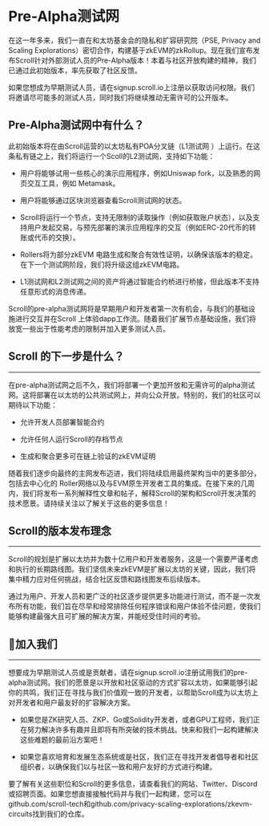 # Pre-Alpha测试网

在这一年多来，我们一直在和太坊基金会的隐私和扩容研究院（PSE, Privacy and Scaling Explorations）密切合作，构建基于zkEVM的zkRollup。现在我们宣布发布Scroll针对外部测试人员的Pre-Alpha版本！本着与社区开放构建的精神，我们已通过此初始版本，率先获取了社区反馈。

如果您想成为早期测试人员，请在signup.scroll.io上注册以获取访问权限。我们将邀请尽可能多的测试人员，同时我们将继续推动无需许可的公开版本。

## **Pre-Alpha测试网中有什么？**

此初始版本将在由Scroll运营的以太坊私有POA分叉链（L1测试网 ）上运行。在这条私有链之上，我们将运行一个Scoll的L2测试网，支持如下功能：

- 用户将能够试用一些核心的演示应用程序，例如Uniswap fork，以及熟悉的网页交互工具，例如 Metamask。

- 用户将能够通过区块浏览器查看Scroll测试网的状态。

- Scroll将运行一个节点，支持无限制的读取操作（例如获取账户状态），以及支持用户发起交易，与预先部署的演示应用程序的交互（例如ERC-20代币的转账或代币的交换）。

- Rollers将为部分zkEVM 电路生成和聚合有效性证明，以确保该版本的稳定。在下一个测试网阶段，我们将升级这组zkEVM电路。

- L1测试网和L2测试网之间的资产将通过智能合约桥进行桥接，但此版本不支持任意形式的消息传递。

Scroll的pre-alpha测试网将是早期用户和开发者第一次有机会，与我们的基础设施进行交互并在Scroll 上体验dapp工作流。随着我们扩展节点基础设施，我们将放宽一些出于性能考虑的限制并加入更多测试人员。



## **Scroll 的下一步是什么？**

------

在pre-alpha测试网之后不久，我们将部署一个更加开放和无需许可的alpha测试网。这将部署在以太坊的公共测试网上，并向公众开放。特别的，我们的社区可以期待以下功能：

- 允许开发人员部署智能合约

- 允许任何人运行Scroll的存档节点

- 生成和聚合更多可在链上验证的zkEVM证明

随着我们逐步向最终的主网发布迈进，我们将陆续启用最终架构当中的更多部分，包括去中心化的 Roller网络以及与EVM原生开发者工具的集成。在接下来的几周内，我们将发布一系列解释性文章和帖子，解释Scroll的架构和Scroll开发决策的技术愿景。请持续关注以了解关于这些的更多信息！

## **Scroll的版本发布理念**

------

Scroll的规划是扩展以太坊并为数十亿用户和开发者服务，这是一个需要严谨考虑和执行的长期路线图。我们坚信未来zkEVM是扩展以太坊的关键，因此，我们将集中精力应对任何挑战，结合社区反馈和路线图发布后续版本。

通过为用户、开发人员和更广泛的社区逐步提供更多功能进行测试，而不是一次发布所有功能，我们旨在尽早和经常排除任何程序错误和用户体验不佳问题，使我们能够构建最强大且可扩展的解决方案，并能经受住时间的考验。



## **📜加入我们**

------

想要成为早期测试人员或是贡献者，请在signup.scroll.io注册试用我们的pre-alpha测试网。我们的愿景是以开放和社区驱动的方式扩容以太坊，如果能够引起你的共鸣，我们正在寻找与我们价值观一致的开发者，以帮助Scroll成为以太坊上对开发者和用户最友好的扩容解决方案。

- 如果您是ZK研究人员、ZKP、Go或Solidity开发者，或者GPU工程师，我们正在努力解决许多有趣并且即将有所突破的技术挑战。快来和我们一起构建解决这些难题的最前沿方案吧！

- 如果您喜欢培育和发展生态系统或是社区，我们正在寻找开发者倡导者和社区组织者，以确保我们以与社区一致和用户友好的方式进行构建。

要了解有关这些职位和Scroll的更多信息，请查看我们的网站、Twitter、Discord或招聘页面。如果您想直接接触代码并与我们一起构建，您可以在github.com/scroll-tech和github.com/privacy-scaling-explorations/zkevm-circuits找到我们的仓库。